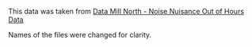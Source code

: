 This data was taken from [Data Mill North - Noise Nuisance Out of Hours Data](https://datamillnorth.org/dataset/2gpnr/noise-nuisance-out-of-hours)

Names of the files were changed for clarity.
